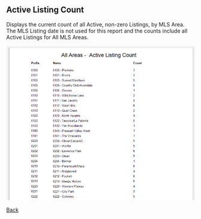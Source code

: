 ## Active Listing Count

Displays the current count of all Active, non-zero Listings, by MLS Area. The MLS Listing date is not used for this report and the counts include all Active Listings for All MLS Areas.

![login_attempts.PNG](../../images/reda_rpt_active_listing_count.PNG)


[Back](../Reports/report-types.md)
